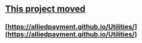 # [This project moved](https://alliedpayment.github.io/Utilities/)

## [https://alliedpayment.github.io/Utilities/](https://alliedpayment.github.io/Utilities/)
